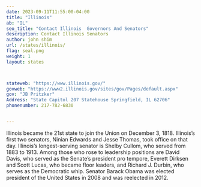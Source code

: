 ```yaml
---
date: 2023-09-11T11:55:00-04:00
title: "Illinois"
ab: "IL"
seo_title: "Contact Illinois  Governors And Senators"
description: Contact Illinois Senators
author: john shim
url: /states/illinois/
flag: seal.png
weight: 1
layout: states



stateweb: "https://www.illinois.gov/"
govweb: "https://www2.illinois.gov/sites/gov/Pages/default.aspx"
gov: "JB Pritzker"
Address: "State Capitol 207 Statehouse Springfield, IL 62706"
phonenumber: 217-782-6830


---
```


Illinois became the 21st state to join the Union on December 3, 1818. Illinois’s first two senators, Ninian Edwards and Jesse Thomas, took office on that day. Illinois’s longest-serving senator is Shelby Cullom, who served from 1883 to 1913. Among those who rose to leadership positions are David Davis, who served as the Senate’s president pro tempore, Everett Dirksen and Scott Lucas, who became floor leaders, and Richard J. Durbin, who serves as the Democratic whip. Senator Barack Obama was elected president of the United States in 2008 and was reelected in 2012.